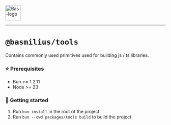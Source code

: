 <a href="https://bas.dev" target="_blank" rel="noopener">
	<img src="https://bmcdn.nl/assets/branding/logo.svg" alt="Bas-logo" height="48"/>
</a>

---

# `@basmilius/tools`

Contains commonly used primitives used for building js / ts libraries.

### ⭐️ Prerequisites

- Bun >= 1.2.11
- Node >= 23

### 🚀 Getting started

1. Run `bun install` in the root of the project.
2. Run `bun --cwd packages/tools build` to build the project.
